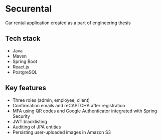 # Securental
Car rental application created as a part of engineering thesis
## Tech stack
* Java
* Maven
* Spring Boot
* React.js
* PostgreSQL
## Key features
* Three roles (admin, employee, client)
* Confirmation emails and reCAPTCHA after registration
* MFA using QR codes and Google Authenticator integrated with Spring Security
* JWT blacklisting
* Auditing of JPA entities
* Persisting user-uploaded images in Amazon S3
